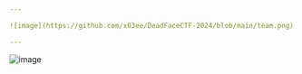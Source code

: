 ```yaml
---

![image](https://github.com/x03ee/DeadFaceCTF-2024/blob/main/team.png)

---
```


![image](https://cyberhacktics.sfo2.digitaloceanspaces.com/DEADFACECTF2024/dctf24-banner-anim.gif)
